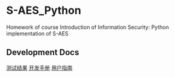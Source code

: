 # S-AES_Python

Homework of course Introduction of Information Security: Python implementation of S-AES



## Development Docs

[测试结果](Docs/测试结果.md)
[开发手册](Docs/开发手册.md)
[用户指南](Docs/用户指南.md)